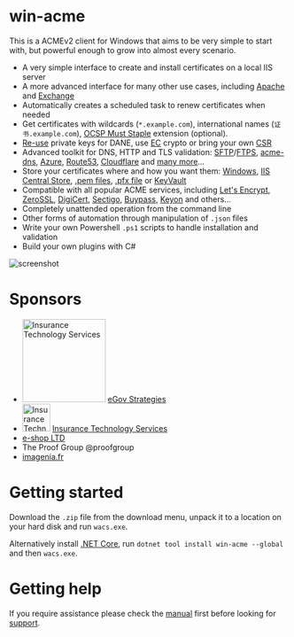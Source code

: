 ﻿# win-acme
This is a ACMEv2 client for Windows that aims to be very simple to start with, 
but powerful enough to grow into almost every scenario.

- A very simple interface to create and install certificates on a local IIS server
- A more advanced interface for many other use cases, including [Apache](/manual/advanced-use/examples/apache) and [Exchange](/manual/advanced-use/examples/exchange)
- Automatically creates a scheduled task to renew certificates when needed
- Get certificates with 
	wildcards (`*.example.com`), 
	international names (`证书.example.com`), 
	[OCSP Must Staple](/reference/plugins/csr/rsa) extension (optional).
- [Re-use](/reference/plugins/csr/rsa) private keys for DANE, use 
	[EC](/reference/plugins/csr/ec) crypto or bring your own 
	[CSR](/reference/plugins/target/csr)
- Advanced toolkit for DNS, HTTP and TLS validation:
	[SFTP](/reference/plugins/validation/http/sftp)/[FTPS](/reference/plugins/validation/http/ftps), 
	[acme-dns](/reference/plugins/validation/dns/acme-dns), 
	[Azure](/reference/plugins/validation/dns/azure), 
	[Route53](/reference/plugins/validation/dns/route53), 
	[Cloudflare](/reference/plugins/validation/dns/cloudflare) 
	and [many more](/reference/plugins/validation)...
- Store your certificates where and how you want them:
	[Windows](/reference/plugins/store/certificatestore), 
	[IIS Central Store](/reference/plugins/store/centralssl), 
	[.pem files](/reference/plugins/store/pemfiles), 
	[.pfx file](/reference/plugins/store/pfxfiles) or
	[KeyVault](/reference/plugins/store/keyvault) 
- Compatible with all popular ACME services, including 
	[Let's Encrypt](https://letsencrypt.org/), 
	[ZeroSSL](https://zerossl.com/),
	[DigiCert](https://www.digicert.com/), 
	[Sectigo](https://sectigo.com/),
	[Buypass](https://www.buypass.com/),
	[Keyon](https://www.keyon.ch/)
	and others...
- Completely unattended operation from the command line
- Other forms of automation through manipulation of `.json` files
- Write your own Powershell `.ps1` scripts to handle installation and validation
- Build your own plugins with C#

![screenshot](/assets/screenshot.png)

# Sponsors
- <img src="https://user-images.githubusercontent.com/11052380/74772623-a7128b00-5290-11ea-958d-10420c770b30.png" alt="Insurance Technology Services" width="150px" /> [eGov Strategies](https://www.egovstrategies.com/)
- <img src="https://user-images.githubusercontent.com/11052380/72933908-fb465000-3d62-11ea-9b97-57b8a29fd783.png" alt="Insurance Technology Services" width="50px" /> [Insurance Technology Services](https://insurancetechnologyservices.com/)
- [e-shop LTD](https://www.e-shop.co.il/)
- The Proof Group @proofgroup
- [imagenia.fr](http://www.imagenia.fr/)

# Getting started
Download the `.zip` file from the download menu, unpack it to a location on your hard disk
and run `wacs.exe`. 

Alternatively install [.NET Core](https://dotnet.microsoft.com/download), run `dotnet tool install win-acme --global` and then `wacs.exe`.

# Getting help
If you require assistance please check the [manual](/manual/getting-started)
first before looking for [support](/support/).
